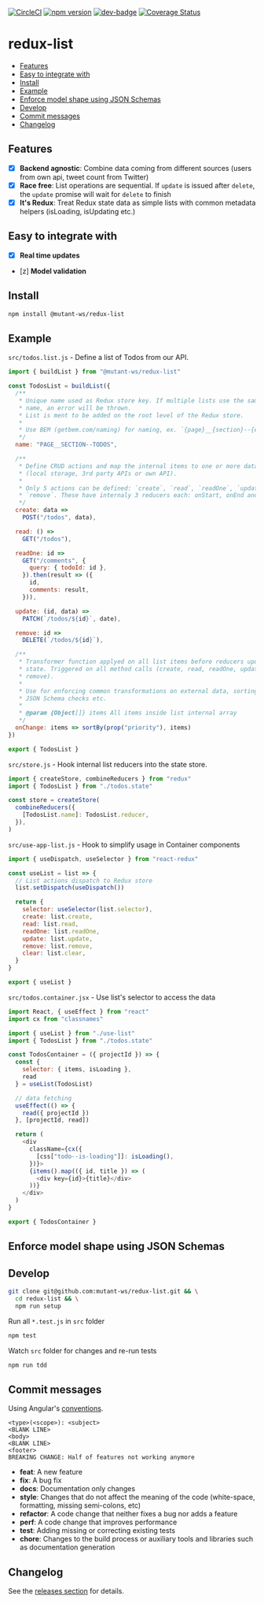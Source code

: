 <!-- markdownlint-disable first-line-h1 line-length -->

[![CircleCI](https://circleci.com/gh/mutant-ws/redux-list.svg?style=svg)](https://circleci.com/gh/mutant-ws/redux-list)
[![npm version](https://badge.fury.io/js/%40mutant-ws%2Fredux-list.svg)](https://badge.fury.io/js/%40mutant-ws%2Fredux-list)
[![dev-badge](https://david-dm.org/mutant-ws/redux-list.svg)](https://david-dm.org/mutant-ws/redux-list)
[![Coverage Status](https://coveralls.io/repos/github/mutant-ws/redux-list/badge.svg)](https://coveralls.io/github/mutant-ws/redux-list)

# redux-list

<!-- vim-markdown-toc GFM -->

* [Features](#features)
* [Easy to integrate with](#easy-to-integrate-with)
* [Install](#install)
* [Example](#example)
* [Enforce model shape using JSON Schemas](#enforce-model-shape-using-json-schemas)
* [Develop](#develop)
* [Commit messages](#commit-messages)
* [Changelog](#changelog)

<!-- vim-markdown-toc -->

## Features

* [x] **Backend agnostic**: Combine data coming from different sources (users from own api, tweet count from Twitter)
* [x] **Race free**: List operations are sequential. If `update` is issued after `delete`, the `update` promise will wait for `delete` to finish
* [x] **It's Redux**: Treat Redux state data as simple lists with common metadata helpers (isLoading, isUpdating etc.)

## Easy to integrate with
* [x] **Real time updates**
* [z] **Model validation** 

## Install

```bash
npm install @mutant-ws/redux-list
```

## Example

`src/todos.list.js` - Define a list of Todos from our API.

```js
import { buildList } from "@mutant-ws/redux-list"

const TodosList = buildList({
  /**
   * Unique name used as Redux store key. If multiple lists use the same
   * name, an error will be thrown.
   * List is ment to be added on the root level of the Redux store.
   *
   * Use BEM (getbem.com/naming) for naming, ex. `{page}__{section}--{entity}`
   */
  name: "PAGE__SECTION--TODOS",

  /**
   * Define CRUD actions and map the internal items to one or more data sources
   * (local storage, 3rd party APIs or own API).
   *
   * Only 5 actions can be defined: `create`, `read`, `readOne`, `update` and
   * `remove`. These have internaly 3 reducers each: onStart, onEnd and onError.
   */
  create: data =>
    POST("/todos", data),

  read: () =>
    GET("/todos"),

  readOne: id =>
    GET("/comments", {
      query: { todoId: id },
    }).then(result => ({
      id,
      comments: result,
    })),

  update: (id, data) =>
    PATCH(`/todos/${id}`, date),

  remove: id =>
    DELETE(`/todos/${id}`),

  /**
   * Transformer function applyed on all list items before reducers update
   * state. Triggered on all method calls (create, read, readOne, update and
   * remove).
   *
   * Use for enforcing common transformations on external data, sorting,
   * JSON Schema checks etc.
   *
   * @param {Object[]} items All items inside list internal array
   */
  onChange: items => sortBy(prop("priority"), items)
})

export { TodosList }
```

`src/store.js` - Hook internal list reducers into the state store.

```js
import { createStore, combineReducers } from "redux"
import { TodosList } from "./todos.state"

const store = createStore(
  combineReducers({
    [TodosList.name]: TodosList.reducer,
  }),
)
```

`src/use-app-list.js` - Hook to simplify usage in Container components

```js
import { useDispatch, useSelector } from "react-redux"

const useList = list => {
  // List actions dispatch to Redux store
  list.setDispatch(useDispatch())

  return {
    selector: useSelector(list.selector),
    create: list.create,
    read: list.read,
    readOne: list.readOne,
    update: list.update,
    remove: list.remove,
    clear: list.clear,
  }
}

export { useList }
```

`src/todos.container.jsx` - Use list's selector to access the data

```js
import React, { useEffect } from "react"
import cx from "classnames"

import { useList } from "./use-list"
import { TodosList } from "./todos.state"

const TodosContainer = ({ projectId }) => {
  const {
    selector: { items, isLoading },
    read
  } = useList(TodosList)

  // data fetching
  useEffect(() => {
    read({ projectId })
  }, [projectId, read])

  return (
    <div
      className={cx({
        [css["todo--is-loading"]]: isLoading(),
      })}>
      {items().map(({ id, title }) => (
        <div key={id}>{title}</div>
      ))}
    </div>
  )
}

export { TodosContainer }
```

## Enforce model shape using JSON Schemas

## Develop

```bash
git clone git@github.com:mutant-ws/redux-list.git && \
  cd redux-list && \
  npm run setup
```

Run all `*.test.js` in `src` folder

```bash
npm test
```

Watch `src` folder for changes and re-run tests

```bash
npm run tdd
```

## Commit messages

Using Angular's [conventions](https://github.com/angular/angular.js/blob/master/DEVELOPERS.md#-git-commit-guidelines).

```text
<type>(<scope>): <subject>
<BLANK LINE>
<body>
<BLANK LINE>
<footer>
BREAKING CHANGE: Half of features not working anymore
```

* **feat**: A new feature
* **fix**: A bug fix
* **docs**: Documentation only changes
* **style**: Changes that do not affect the meaning of the code (white-space, formatting, missing semi-colons, etc)
* **refactor**: A code change that neither fixes a bug nor adds a feature
* **perf**: A code change that improves performance
* **test**: Adding missing or correcting existing tests
* **chore**: Changes to the build process or auxiliary tools and libraries such as documentation generation

## Changelog

See the [releases section](https://github.com/mutant-ws/redux-list/releases) for details.

